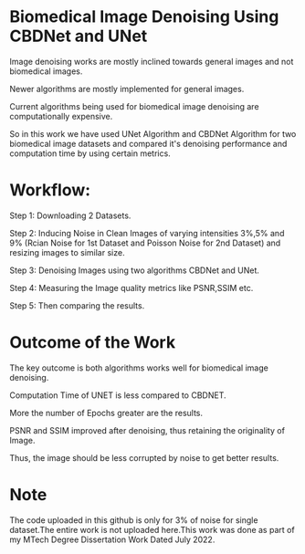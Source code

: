 # Biomedical Image Denoising Using CBDNet and UNet

​Image denoising works are mostly inclined towards general images and not biomedical images.

​Newer algorithms are mostly implemented for general images.

​Current algorithms being used for biomedical image denoising are computationally expensive.

​So in this work we have used UNet Algorithm and CBDNet Algorithm for two biomedical image datasets and compared it's denoising performance and computation time by using certain metrics.


# Workflow:

Step 1: Downloading 2 Datasets.

Step 2: Inducing Noise in Clean Images of varying intensities 3%,5% and 9% (Rcian Noise for 1st Dataset and Poisson Noise for 2nd Dataset) and resizing images to similar size.

Step 3: Denoising Images using two algorithms CBDNet and UNet.

Step 4: Measuring the Image quality metrics like PSNR,SSIM etc.

Step 5: Then comparing the results.

# Outcome of the Work

The key outcome is both algorithms works well for biomedical image denoising.​

Computation Time of UNET is less compared to CBDNET.​

More the number of Epochs greater are the results.​

PSNR and SSIM improved after denoising, thus retaining the originality of Image. 

Thus, the image should be less corrupted by noise to get better results.

# Note

The code uploaded in this github is only for 3% of noise for single dataset.The entire work is not uploaded here.This work was done as part of my MTech Degree Dissertation Work Dated July 2022.
